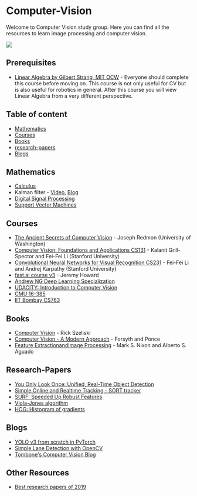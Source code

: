# Computer-Vision
Welcome to Computer Vision study group. Here you can find all the resources to learn image processing and computer vision. 

![](https://miro.medium.com/max/629/0*f_fh55r2DME5l6T6.jpg)

## Prerequisites
 * [Linear Algebra by Gilbert Strang, MIT OCW](https://www.youtube.com/playlist?list=PLE7DDD91010BC51F8) - Everyone should complete this course before moving on. This course is not only useful for CV but is also useful for robotics in general. After this course you will view Linear Algebra from a very different perspective.

## Table of content
  - [Mathematics](#mathematics)
  - [Courses](#courses)
  - [Books](#books)
  - [research-papers](#research-papers)
  - [Blogs](#blogs)

## Mathematics
 * [Calculus](https://www.youtube.com/playlist?list=PLZHQObOWTQDMsr9K-rj53DwVRMYO3t5Yr)
 * Kalman filter - [Video](https://www.youtube.com/watch?v=d0D3VwBh5UQ), [Blog](https://www.bzarg.com/p/how-a-kalman-filter-works-in-pictures/)
 * [Digital Signal Processing](https://www.youtube.com/watch?v=hVOA8VtKLgk&list=PLuh62Q4Sv7BUSzx5Jr8Wrxxn-U10qG1et&index=1)
 * [Support Vector Machines](https://www.youtube.com/watch?v=_PwhiWxHK8o)


## Courses
 * [The Ancient Secrets of Computer Vision](https://pjreddie.com/courses/computer-vision/) - Joseph Redmon (University of Washington)
  * [Computer Vision: Foundations and Applications CS131](http://vision.stanford.edu/teaching/cs131_fall1415/index.html) - Kalanit Grill-Spector and Fei-Fei Li (Stanford University)
 * [Convolutional Neural Networks for Visual Recognition CS231](http://vision.stanford.edu/teaching/cs231n/) - Fei-Fei Li and Andrej Karpathy (Stanford University)
 * [fast.ai course v3](https://course.fast.ai/) - Jeremy Howard
 * [Andrew NG Deep Learning Specialization](https://www.coursera.org/specializations/deep-learning)
 * [UDACITY: Introduction to Computer Vision](https://www.udacity.com/course/introduction-to-computer-vision--ud810)
 * [CMU 16-385](http://www.cs.cmu.edu/~16385/)
 * [IIT Bombay CS763](https://www.cse.iitb.ac.in/~ajitvr/CS763_Spring2017/)
 
## Books
 * [Computer Vision](http://szeliski.org/Book/) - Rick Szeliski
 * [Computer Vision - A Modern Approach](https://github.com/yihui-he/computer-vision-tutorial/blob/master/Computer%20Vision%20A%20Modern%20Approach%202nd%20Edition.pdf) - Forsyth and Ponce
 * [Feature ExtractionandImage Processing](https://theswissbay.ch/pdf/Gentoomen%20Library/Artificial%20Intelligence/Computer%20Vision/Feature%20Extraction%20in%20Computer%20Vision%20and%20Image%20Processing%20-%20Mark%20S.%20Nixon.pdf) - Mark S. Nixon and Alberto S. Aguado
  
## Research-Papers
 * [You Only Look Once: Unified, Real-Time Object Detection](https://arxiv.org/abs/1506.02640)
 * [Simple Online and Realtime Tracking - SORT tracker](https://arxiv.org/abs/1602.00763)
 * [SURF: Speeded Up Robust Features](http://people.ee.ethz.ch/~surf/eccv06.pdf)
 * [Viola-Jones algorithm](https://www.cs.cmu.edu/~efros/courses/LBMV07/Papers/viola-cvpr-01.pdf)
 * [HOG: Histogram of gradients](www.acemedia.org/aceMedia/files/document/wp7/2005/cvpr05-inria.pdf)

## Blogs
 * [YOLO v3 from scratch in PyTorch](https://blog.paperspace.com/how-to-implement-a-yolo-object-detector-in-pytorch/)
 * [Simple Lane Detection with OpenCV](https://medium.com/@mrhwick/simple-lane-detection-with-opencv-bfeb6ae54ec0)
 * [Tombone's Computer Vision Blog](https://www.computervisionblog.com/)


## Other Resources
 * [Best research papers of 2019](https://www.topbots.com/top-ai-vision-research-papers-2019/)
